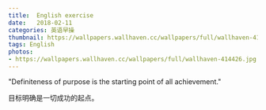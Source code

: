 ```yaml
---
title:  English exercise
date:   2018-02-11
categories: 英语早操
thumbnail: https://wallpapers.wallhaven.cc/wallpapers/full/wallhaven-414426.jpg
tags: English
photos:
- https://wallpapers.wallhaven.cc/wallpapers/full/wallhaven-414426.jpg
---
```


"Definiteness of purpose is the starting point of all achievement."
<p>目标明确是一切成功的起点。</p>
